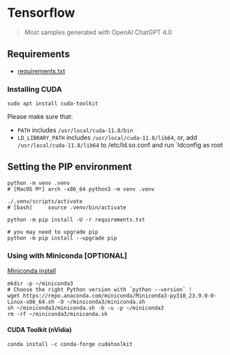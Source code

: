# Tensorflow

> Most samples generated with OpenAI ChatGPT 4.0

## Requirements

* [requirements.txt](./requirements.txt)

### Installing CUDA

```shell
sudo apt install cuda-toolkit
```

Please make sure that:

* `PATH` includes `/usr/local/cuda-11.8/bin`
* `LD_LIBRARY_PATH` includes `/usr/local/cuda-11.8/lib64`, or, add `/usr/local/cuda-11.8/lib64` to /etc/ld.so.conf and run `ldconfig as root

## Setting the PIP environment

```shell
python -m venv .venv
# [MacOS M*] arch -x86_64 python3 -m venv .venv 

./.venv/scripts/activate 
# [bash]     source .venv/bin/activate

python -m pip install -U -r requirements.txt

# you may need to upgrade pip
python -m pip install --upgrade pip
```

### Using with Miniconda [OPTIONAL]

[Miniconda install](https://docs.conda.io/projects/miniconda/en/latest/index.html)

```shell
mkdir -p ~/miniconda3
# Choose the right Python version with `python --version` !
wget https://repo.anaconda.com/miniconda/Miniconda3-py310_23.9.0-0-Linux-x86_64.sh -O ~/miniconda3/miniconda.sh
sh ~/miniconda3/miniconda.sh -b -u -p ~/miniconda3
rm -rf ~/miniconda3/miniconda.sh
```

#### CUDA Toolkit (nVidia)

```shell
conda install -c conda-forge cudatoolkit
```
